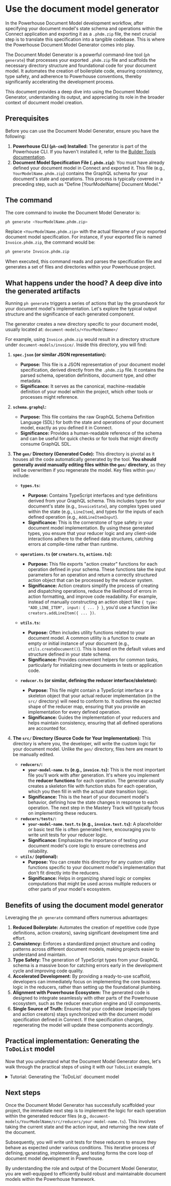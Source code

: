 # Use the document model generator

In the Powerhouse Document Model development workflow, after specifying your document model's state schema and operations within the Connect application and exporting it as a `.phdm.zip` file, the next crucial step is to translate this specification into a tangible codebase. This is where the Powerhouse Document Model Generator comes into play.

The Document Model Generator is a powerful command-line tool (`ph generate`) that processes your exported `.phdm.zip` file and scaffolds the necessary directory structure and foundational code for your document model. It automates the creation of boilerplate code, ensuring consistency, type safety, and adherence to Powerhouse conventions, thereby significantly accelerating the development process.

This document provides a deep dive into using the Document Model Generator, understanding its output, and appreciating its role in the broader context of document model creation.

## Prerequisites

Before you can use the Document Model Generator, ensure you have the following:

1.  **Powerhouse CLI (`ph-cmd`) Installed:** The generator is part of the Powerhouse CLI. If you haven't installed it, refer to the [Builder Tools documentation](/academy/MasteryTrack/BuilderEnvironment/BuilderTools#installing-the-powerhouse-cli).
2.  **Document Model Specification File (`.phdm.zip`):** You must have already defined your document model in Connect and exported it. This file (e.g., `YourModelName.phdm.zip`) contains the GraphQL schema for your document's state and operations. This process is typically covered in a preceding step, such as "Define [YourModelName] Document Model."

## The command

The core command to invoke the Document Model Generator is:

```bash
ph generate <YourModelName.phdm.zip>
```

Replace `<YourModelName.phdm.zip>` with the actual filename of your exported document model specification. For instance, if your exported file is named `Invoice.phdm.zip`, the command would be:

```bash
ph generate Invoice.phdm.zip
```

When executed, this command reads and parses the specification file and generates a set of files and directories within your Powerhouse project.

## What happens under the hood? A deep dive into the generated artifacts

Running `ph generate` triggers a series of actions that lay the groundwork for your document model's implementation. Let's explore the typical output structure and the significance of each generated component.

The generator creates a new directory specific to your document model, usually located at:
`document-models/<YourModelName>/`

For example, using `Invoice.phdm.zip` would result in a directory structure under `document-models/invoice/`. Inside this directory, you will find:

1.  **`spec.json` (or similar JSON representation):**
    *   **Purpose:** This file is a JSON representation of your document model specification, derived directly from the `.phdm.zip` file. It contains the parsed schema, operation definitions, document type, and other metadata.
    *   **Significance:** It serves as the canonical, machine-readable definition of your model within the project, which other tools or processes might reference.

2.  **`schema.graphql`:**
    *   **Purpose:** This file contains the raw GraphQL Schema Definition Language (SDL) for both the state and operations of your document model, exactly as you defined it in Connect.
    *   **Significance:** Provides a human-readable reference of the schema and can be useful for quick checks or for tools that might directly consume GraphQL SDL.

3.  **The `gen/` Directory (Generated Code):**
    This directory is pivotal as it houses all the code automatically generated by the tool. **You should generally avoid manually editing files within the `gen/` directory**, as they will be overwritten if you regenerate the model.
    Key files within `gen/` include:

    *   **`types.ts`:**
        *   **Purpose:** Contains TypeScript interfaces and type definitions derived from your GraphQL schema. This includes types for your document's state (e.g., `InvoiceState`), any complex types used within the state (e.g., `LineItem`), and types for the inputs of each defined operation (e.g., `AddLineItemInput`).
        *   **Significance:** This is the cornerstone of type safety in your document model implementation. By using these generated types, you ensure that your reducer logic and any client-side interactions adhere to the defined data structures, catching errors at compile-time rather than runtime.

    *   **`operations.ts` (or `creators.ts`, `actions.ts`):**
        *   **Purpose:** This file exports "action creator" functions for each operation defined in your schema. These functions take the input parameters for an operation and return a correctly structured action object that can be processed by the reducer system.
        *   **Significance:** Action creators simplify the process of creating and dispatching operations, reduce the likelihood of errors in action formatting, and improve code readability. For example, instead of manually constructing an action object like `{ type: "ADD_LINE_ITEM", input: { ... } }`, you'd use a function like `creators.addLineItem({ ... })`.

    *   **`utils.ts`:**
        *   **Purpose:** Often includes utility functions related to your document model. A common utility is a function to create an empty or initial instance of your document (e.g., `utils.createDocument()`). This is based on the default values and structure defined in your state schema.
        *   **Significance:** Provides convenient helpers for common tasks, particularly for initializing new documents in tests or application code.

    *   **`reducer.ts` (or similar, defining the reducer interface/skeleton):**
        *   **Purpose:** This file might contain a TypeScript interface or a skeleton object that your actual reducer implementation (in the `src/` directory) will need to conform to. It outlines the expected shape of the reducer map, ensuring that you provide an implementation for every defined operation.
        *   **Significance:** Guides the implementation of your reducers and helps maintain consistency, ensuring that all defined operations are accounted for.

4.  **The `src/` Directory (Source Code for Your Implementation):**
    This directory is where you, the developer, will write the custom logic for your document model. Unlike the `gen/` directory, files here are meant to be manually edited.

    *   **`reducers/`:**
        *   **`your-model-name.ts` (e.g., `invoice.ts`):** This is the most important file you'll work with after generation. It's where you implement the **reducer functions** for each operation. The generator usually creates a skeleton file with function stubs for each operation, which you then fill in with the actual state transition logic.
        *   **Significance:** This is the heart of your document model's behavior, defining how the state changes in response to each operation. The next step in the Mastery Track will typically focus on implementing these reducers.
    *   **`reducers/tests/`:**
        *   **`your-model-name.test.ts` (e.g., `invoice.test.ts`):** A placeholder or basic test file is often generated here, encouraging you to write unit tests for your reducer logic.
        *   **Significance:** Emphasizes the importance of testing your document model's core logic to ensure correctness and reliability.
    *   **`utils/` (optional):**
        *   **Purpose:** You can create this directory for any custom utility functions specific to your document model's implementation that don't fit directly into the reducers.
        *   **Significance:** Helps in organizing shared logic or complex computations that might be used across multiple reducers or other parts of your model's ecosystem.

## Benefits of using the document model generator

Leveraging the `ph generate` command offers numerous advantages:

1.  **Reduced Boilerplate:** Automates the creation of repetitive code (type definitions, action creators), saving significant development time and effort.
2.  **Consistency:** Enforces a standardized project structure and coding patterns across different document models, making projects easier to understand and maintain.
3.  **Type Safety:** The generation of TypeScript types from your GraphQL schema is a massive boon for catching errors early in the development cycle and improving code quality.
4.  **Accelerated Development:** By providing a ready-to-use scaffold, developers can immediately focus on implementing the core business logic in the reducers, rather than setting up the foundational plumbing.
5.  **Alignment with Powerhouse Ecosystem:** The generated code is designed to integrate seamlessly with other parts of the Powerhouse ecosystem, such as the reducer execution engine and UI components.
6.  **Single Source of Truth:** Ensures that your codebase (especially types and action creators) stays synchronized with the document model specification defined in Connect. If the specification changes, regenerating the model will update these components accordingly.

## Practical implementation: Generating the `ToDoList` model

Now that you understand what the Document Model Generator does, let's walk through the practical steps of using it with our `ToDoList` example.

<details>
<summary>Tutorial: Generating the `ToDoList` document model</summary>

This tutorial assumes you have completed the previous steps in this Mastery Track, where you defined the state schema and operations for the `ToDoList` model in Connect and exported it.

### Prerequisites

*   **`ToDoList.phdm.zip` file**: You must have the document model specification file exported from Connect. If you do not have this file, please revisit the previous sections on specifying the state schema and operations.

### Steps

1.  **Place the Specification File in Your Project**:
    *   Navigate to the root directory of your Powerhouse project.
    *   Move or copy your `ToDoList.phdm.zip` file into this directory.

2.  **Run the Generator Command**:
    *   Open your terminal in the root directory of your Powerhouse project.
    *   Execute the `ph generate` command, pointing to your specification file:
    ```bash
    ph generate ToDoList.phdm.zip
    ```

3.  **Explore the Generated Files**:
    *   After the command completes successfully, you will find a new directory: `document-models/to-do-list/`.
    *   Take a moment to explore its contents, which will match the structure described earlier in this document:
        *   `spec.json` and `schema.graphql`: The definition of your model.
        *   `gen/`: Type-safe, generated code including `types.ts`, `operations.ts`, etc.
        *   `src/`: The skeleton for your implementation, most importantly `src/reducers/to-do-list.ts`, which will contain empty functions for `addTodoItemOperation`, `updateTodoItemOperation`, and `deleteTodoItemOperation`, ready for you to implement.

With these files generated, you have successfully scaffolded your document model. The project is now set up for you to implement the core business logic.

</details>

## Next steps

Once the Document Model Generator has successfully scaffolded your project, the immediate next step is to implement the logic for each operation within the generated reducer files (e.g., `document-models/YourModelName/src/reducers/your-model-name.ts`). This involves taking the current state and the action input, and returning the new state of the document.

Subsequently, you will write unit tests for these reducers to ensure they behave as expected under various conditions. This iterative process of defining, generating, implementing, and testing forms the core loop of document model development in Powerhouse.

By understanding the role and output of the Document Model Generator, you are well-equipped to efficiently build robust and maintainable document models within the Powerhouse framework.

